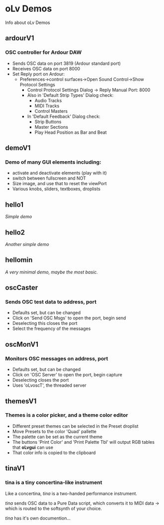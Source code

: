 # oLv Demos


Info about oLv Demos

## ardourV1

### OSC controller for Ardour DAW

  * Sends OSC data on port 3819 (Ardour standard port)
  * Receives OSC data on port 8000
  * Set Reply port on Ardour:
    * Preferences->control surfaces->Open Sound Control->Show Protocol Settings
        * Control Protocol Settings Dialog -> Reply Manual Port: 8000
        * Also in 'Default Strip Types' Dialog check:
            * Audio Tracks
            * MIDI Tracks
            * Control Masters
        * In 'Default Feedback' Dialog check:
            * Strip Buttons
            * Master Sections
            * Play Head Position as Bar and Beat


## demoV1

### Demo of many GUI elements including:

  * activate and deactivate elements (play with it)
  * switch between fullscreen and NOT
  * Size image, and use that to reset the viewPort
  * Various knobs, sliders, textboxes, droplists

## hello1

*Simple demo*

## hello2

*Another simple demo*

## hellomin

*A very minimal demo, maybe the most basic.*

## oscCaster

### Sends OSC test data to address, port

  * Defaults set, but can be changed
  * Click on 'Send OSC Msgs' to open the port, begin send
  * Deselecting this closes the port
  * Select the frequency of the messages

## oscMonV1

### Monitors OSC messages on address, port

  * Defaults set, but can be changed
  * Click on 'OSC Server' to open the port, begin capture
  * Deselecting closes the port
  * Uses 'oLvoscT', the threaded server

## themesV1

### Themes is a color picker, and a theme color editor

  * Different preset themes can be selected in the Preset droplist
  * Move Presets to the color 'Quad' pallette
  * The palette can be set as the current theme
  * The buttons 'Print Color' and 'Print Palette Tbl' will output RGB tables that **oLvgui** can use
  * That color info is copied to the clipboard

## tinaV1

### tina is a tiny concertina-like instrument

Like a concertina, *tina* is a two-handed performance instrument.

*tina* sends OSC data to a Pure Data script, which converts it to MIDI data -> which is routed to the softsynth of your choice.

*tina* has it's own documention...